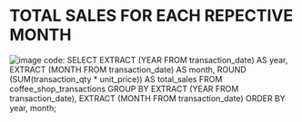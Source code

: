 # TOTAL SALES FOR EACH REPECTIVE MONTH
![image](https://github.com/user-attachments/assets/920232f5-bce4-495f-b3ba-5a981ce836a9)
code:
SELECT
	EXTRACT (YEAR FROM transaction_date) AS year,
	EXTRACT (MONTH FROM transaction_date) AS month,
	ROUND (SUM(transaction_qty * unit_price)) AS total_sales
	FROM coffee_shop_transactions
	GROUP BY
	EXTRACT (YEAR FROM transaction_date),
	EXTRACT (MONTH FROM transaction_date)
	ORDER BY year, month;
